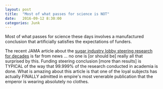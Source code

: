 ```yaml
---
layout: post
title:  "Most of what passes for science is NOT"
date:   2016-09-12 8:30:00
categories: Junk
---
```

Most of what passes for science these days involves a manufactured conclusion that artificially satisfies the expectations of funders.  

The recent JAMA article about the [sugar industry lobby steering research for decades](http://archinte.jamanetwork.com/article.aspx?articleid=2548255) is far from news ... no one is [or should be] really all that surprised by this.  Funding steering conclusion [more than results] is TYPICAL of the way that 99.999% of the research conducted in academia is done. What is amazing about this article is that one of the loyal subjects has actually FINALLY admitted in empire's most venerable publication that the emperor is wearing absolutely no clothes.
